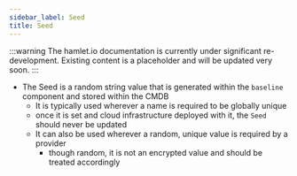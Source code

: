 ```yaml
---
sidebar_label: Seed
title: Seed
---
```


:::warning
The hamlet.io documentation is currently under significant re-development. Existing content is a placeholder and will be updated very soon.
:::

* The Seed is a random string value that is generated within the `baseline` component and stored within the CMDB
  * It is typically used wherever a name is required to be globally unique
  * once it is set and cloud infrastructure deployed with it, the `Seed` should never be updated
  * It can also be used wherever a random, unique value is required by a provider
    * though random, it is not an encrypted value and should be treated accordingly
